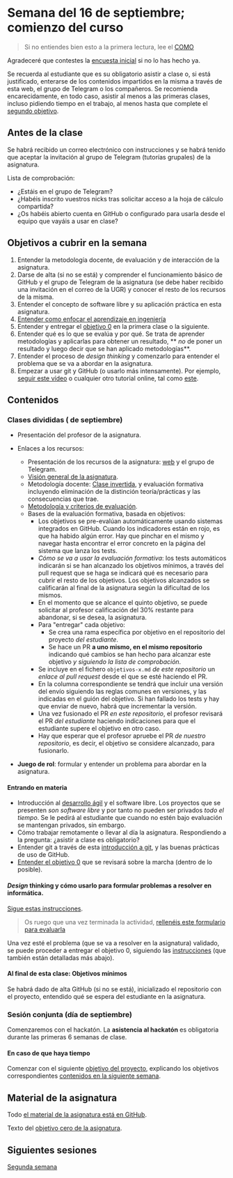 # Semana del 16 de septiembre; comienzo del curso

> Si no entiendes bien esto a la primera lectura, lee el [COMO](COMO.md)

Agradeceré que contestes la [encuesta
inicial]()
si no lo has hecho ya.

Se recuerda al estudiante que es su obligatorio asistir a clase o, si está
justificado, enterarse de los contenidos impartidos en la misma a través de esta
web, el grupo de Telegram o los compañeros. Se recomienda encarecidamente, en
todo caso, asistir al menos a las primeras clases, incluso pidiendo tiempo en el
trabajo, al menos hasta que complete el [segundo
objetivo](http://jj.github.io/IV/documentos/proyecto/2.Modelo).

## Antes de la clase

Se habrá recibido un correo electrónico con instrucciones y se habrá tenido que
aceptar la invitación al grupo de Telegram (tutorías grupales) de la asignatura.

Lista de comprobación:

  * ¿Estáis en el grupo de Telegram?
  * ¿Habéis inscrito vuestros nicks tras solicitar acceso a la hoja de cálculo
    compartida?
  * ¿Os habéis abierto cuenta en GitHub o configurado para usarla desde el
    equipo que vayáis a usar en clase?

## Objetivos a cubrir en la semana

1. Entender la metodología docente, de evaluación y de interacción de la asignatura.
2. Darse de alta (si no se está) y comprender el funcionamiento básico de GitHub
   y el grupo de Telegram de la asignatura (se debe haber recibido una
   invitación en el correo de la UGR) y conocer el resto de los recursos de la
   misma.
2. Entender el concepto de software libre y su aplicación práctica en esta asignatura.
3. [Entender como enfocar el aprendizaje en ingeniería](https://www.youtube.com/watch?v=HLXrAdK1iZ4)
4. Entender y entregar el
   [objetivo
   0](http://jj.github.io/IV/documentos/proyecto/0.Repositorio) en la primera
   clase o la siguiente.
5. Entender qué es lo que se evalúa y por qué. Se trata de aprender metodologías
   y aplicarlas para obtener un resultado, ** *no* de poner un resultado y luego
   decir que se han aplicado metodologías**.
6. Entender el proceso de *design thinking* y comenzarlo para entender
   el problema que se va a abordar en la asignatura.
7. Empezar a usar git y GitHub (o usarlo más intensamente). Por
   ejemplo, [seguir este
   vídeo](https://www.youtube.com/watch?v=gmXyJI01qa8) o cualquier
   otro tutorial online, tal como
   [este](https://learngitbranching.js.org/?locale=es_ES).

## Contenidos

### Clases divididas ( de septiembre)

* Presentación del profesor de la asignatura.
* Enlaces a los recursos:
  * Presentación de los recursos de la asignatura: [web](http://jj.github.io/IV) y
  el grupo de Telegram.
  * [Visión general de la
  asignatura](https://grados.ugr.es/informatica/pages/infoacademica/guias_docentes/curso_actual/cuarto/tecnologiasdelainformacion/infraestructuravirtual).
  * Metodología docente:
  [Clase invertida](http://www.tecnologiasparalaeducacion.es/la-clase-inversa-flip-classroom-tecnologias/), y evaluación formativa
  incluyendo eliminación de la distinción teoría/prácticas y las
  consecuencias que trae.
  * [Metodología y criterios de evaluación](../Metodología_y_criterios_de_evaluación.md).
  * Bases de la evaluación formativa, basada en objetivos:
    * Los objetivos se pre-evalúan automáticamente usando sistemas
  integrados en GitHub. Cuando los indicadores están en rojo, es que
  ha habido algún error. Hay que pinchar en el mismo y navegar hasta
  encontrar el error concreto en la página del sistema que lanza los
  tests.
    * *Cómo se va a usar la evaluación formativa*: los tests automáticos indicarán
  si se han alcanzado los objetivos mínimos, a través del pull request que se
  haga se indicará qué es necesario para cubrir el resto de los objetivos. Los
  objetivos alcanzados se calificarán al final de la asignatura según la
  dificultad de los mismos.
    * En el momento que se alcance el quinto objetivo, se puede
    solicitar al profesor calificación del 30% restante para
    abandonar, si se desea, la asignatura.
    * Para "entregar" cada objetivo:
      * Se crea una rama específica por objetivo en el repositorio del proyecto
      *del estudiante*.
      * Se hace un PR **a uno mismo, en el mismo repositorio** indicando qué
    cambios se han hecho para alcanzar este objetivo *y siguiendo la lista de
    comprobación*.
    * Se incluye en el fichero `objetivos-x.md` *de este repositorio*
    un *enlace al pull request* desde el que se esté haciendo el PR.
    * En la columna correspondiente se tendrá que incluir una versión del envío
      siguiendo las reglas comunes en versiones, y las indicadas en el guión del
      objetivo. Si han fallado los tests y hay que enviar de nuevo, habrá que
      incrementar la versión.
    * Una vez fusionado el PR *en este repositorio*, el profesor revisará el PR
      *del estudiante* haciendo indicaciones para que el estudiante supere el
      objetivo en otro caso.
    * Hay que esperar que el profesor apruebe el PR *de nuestro repositorio*, es
    decir, el objetivo se considere alcanzado, para fusionarlo.

* **Juego de rol**: formular y entender un problema para abordar en la asignatura.

#### Entrando en materia

* Introducción al [desarrollo ágil](https://jj.github.io/IV/preso/agil.html) y el software libre. Los proyectos que se
  presenten *son software libre* y por tanto no pueden ser privados *todo el
  tiempo*. Se le pedirá al estudiante que cuando no estén bajo evaluación se
  mantengan privados, sin embargo.
* Cómo trabajar remotamente o llevar al día la asignatura. Respondiendo a la
  pregunta: ¿asistir a clase es obligatorio?
* Entender git a través de esta [introducción a
git](http://jj.github.io/IV/preso/git.html#/), y las buenas prácticas de uso de
GitHub.
* [Entender el objetivo 0](http://jj.github.io/IV/documentos/proyecto/0.Repositorio) que se revisará
sobre la marcha (dentro de lo posible).

#### *Design* thinking y cómo usarlo para formular problemas a resolver en informática.

[Sigue estas instrucciones](http://jj.github.io/IV/documentos/actividades/juego-rol-design-thinking).

> Os ruego que una vez terminada la actividad, [rellenéis este formulario para
> evaluarla](https://docs.google.com/forms/d/e/1FAIpQLScAOYA-114fbgh7pDsKH0g_iqm4yOzlOOH1GvzSL8t-IIomlw/viewform)

Una vez esté el problema (que se va a resolver en la asignatura) validado, se puede proceder a entregar el
objetivo 0, siguiendo las
[instrucciones](http://jj.github.io/IV/documentos/proyecto/0.Repositorio)
(que también están detalladas más abajo).

#### Al final de esta clase: Objetivos mínimos

Se habrá dado de alta GitHub (si no se está), inicializado el repositorio con el
proyecto, entendido qué se espera del estudiante en la asignatura.

### Sesión conjunta (día  de septiembre)

Comenzaremos con el hackatón. La **asistencia al hackatón** es obligatoria
durante las primeras 6 semanas de clase.

#### En caso de que haya tiempo

Comenzar con el siguiente [objetivo del
proyecto](http://jj.github.io/IV/documentos/proyecto/1.Infraestructura),
explicando los objetivos correspondientes [contenidos en la siguiente
semana](semana-02.md).

## Material de la asignatura

Todo [el material de la asignatura está en GitHub](http://jj.github.io/IV).

Texto del [objetivo cero de la
asignatura](http://jj.github.io/IV/documentos/proyecto/0.Repositorio).

## Siguientes sesiones

[Segunda semana](semana-02.md)
